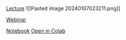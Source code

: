 [Lecture](https://youtu.be/4o6AOhT1MC4?si=1iFiXPcms7ljjbfG)
![[Pasted image 20240107023211.png]]

[Webinar](https://youtu.be/9A7oeVQ8tiE?si=Xco75If1y3dOV58A)

[Notebook](https://github.com/girafe-ai/computer-vision/blob/launch-21f/seminars/cv_01_images_operations/cv_01_images_operations.ipynb)
[Open in Colab](https://colab.research.google.com/github/girafe-ai/computer-vision/blob/launch-21f/seminars/cv_01_images_operations/cv_01_images_operations.ipynb)